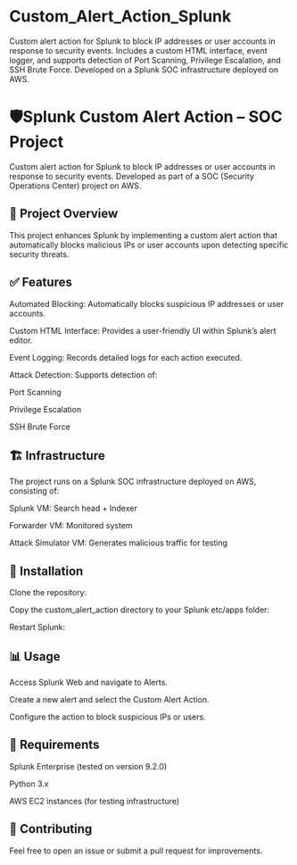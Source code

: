 # Custom_Alert_Action_Splunk
Custom alert action for Splunk to block IP addresses or user accounts in response to security events. Includes a custom HTML interface, event logger, and supports detection of Port Scanning, Privilege Escalation, and SSH Brute Force. Developed on a Splunk SOC infrastructure deployed on AWS.

# 🛡️Splunk Custom Alert Action – SOC Project

Custom alert action for Splunk to block IP addresses or user accounts in response to security events. Developed as part of a SOC (Security Operations Center) project on AWS.

## 📌 Project Overview

This project enhances Splunk by implementing a custom alert action that automatically blocks malicious IPs or user accounts upon detecting specific security threats.

## ✅ Features

Automated Blocking: Automatically blocks suspicious IP addresses or user accounts.

Custom HTML Interface: Provides a user-friendly UI within Splunk’s alert editor.

Event Logging: Records detailed logs for each action executed.

Attack Detection: Supports detection of:

Port Scanning

Privilege Escalation

SSH Brute Force

## 🏗️ Infrastructure

The project runs on a Splunk SOC infrastructure deployed on AWS, consisting of:

Splunk VM: Search head + Indexer

Forwarder VM: Monitored system

Attack Simulator VM: Generates malicious traffic for testing



## 🚀 Installation

Clone the repository:

Copy the custom_alert_action directory to your Splunk etc/apps folder:

Restart Splunk:

## 📊 Usage

Access Splunk Web and navigate to Alerts.

Create a new alert and select the Custom Alert Action.

Configure the action to block suspicious IPs or users.

## 🧰 Requirements

Splunk Enterprise (tested on version 9.2.0)

Python 3.x

AWS EC2 instances (for testing infrastructure)


## 🤝 Contributing

Feel free to open an issue or submit a pull request for improvements.

